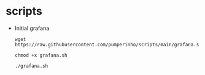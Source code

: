 # scripts

* Initial grafana
    ```bashs
    wget https://raw.githubusercontent.com/pumperinho/scripts/main/grafana.sh

    chmod +x grafana.sh

    ./grafana.sh
    ```